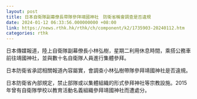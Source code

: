 ```yaml
---
layout: post
title: 日本自衛隊副幕僚長帶隊參拜靖國神社　防衛省稱會調查是否違規
date: 2024-01-12 06:33:56.000000000 +08:00
link: https://news.rthk.hk/rthk/ch/component/k2/1735903-20240112.htm
categories: rthk
---
```


日本傳媒報道，陸上自衛隊副幕僚長小林弘樹，星期二利用休息時間，乘搭公務車前往靖國神社，並與數十名自衛隊人員進行集體參拜。

日本防衛省承認相關報道內容屬實，會調查小林弘樹帶隊參拜靖國神社是否違規。

日本防衛省內部規定，禁止部隊或以集體組織的形式參拜神社等宗教設施。2015年曾有自衛隊學校以教育活動名義組織參拜靖國神社而遭處分。
